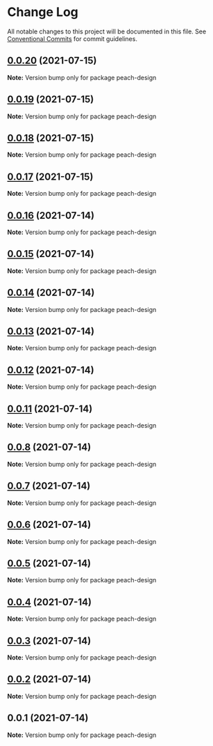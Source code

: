 # Change Log

All notable changes to this project will be documented in this file.
See [Conventional Commits](https://conventionalcommits.org) for commit guidelines.

## [0.0.20](https://github.com/guobaogang/peach-design/compare/peach-design@0.0.19...peach-design@0.0.20) (2021-07-15)

**Note:** Version bump only for package peach-design





## [0.0.19](https://github.com/guobaogang/peach-design/compare/peach-design@0.0.18...peach-design@0.0.19) (2021-07-15)

**Note:** Version bump only for package peach-design





## [0.0.18](https://github.com/guobaogang/peach-design/compare/peach-design@0.0.17...peach-design@0.0.18) (2021-07-15)

**Note:** Version bump only for package peach-design





## [0.0.17](https://github.com/guobaogang/peach-design/compare/peach-design@0.0.16...peach-design@0.0.17) (2021-07-15)

**Note:** Version bump only for package peach-design






## [0.0.16](https://github.com/guobaogang/peach-design/compare/peach-design@0.0.15...peach-design@0.0.16) (2021-07-14)

**Note:** Version bump only for package peach-design





## [0.0.15](https://github.com/guobaogang/peach-design/compare/peach-design@0.0.14...peach-design@0.0.15) (2021-07-14)

**Note:** Version bump only for package peach-design





## [0.0.14](https://github.com/guobaogang/peach-design/compare/peach-design@0.0.13...peach-design@0.0.14) (2021-07-14)

**Note:** Version bump only for package peach-design





## [0.0.13](https://github.com/guobaogang/peach-design/compare/peach-design@0.0.12...peach-design@0.0.13) (2021-07-14)

**Note:** Version bump only for package peach-design





## [0.0.12](https://github.com/guobaogang/peach-design/compare/peach-design@0.0.11...peach-design@0.0.12) (2021-07-14)

**Note:** Version bump only for package peach-design





## [0.0.11](https://github.com/guobaogang/peach-design/compare/peach-design@0.0.8...peach-design@0.0.11) (2021-07-14)

**Note:** Version bump only for package peach-design





## [0.0.8](https://github.com/guobaogang/peach-design/compare/peach-design@0.0.7...peach-design@0.0.8) (2021-07-14)

**Note:** Version bump only for package peach-design





## [0.0.7](https://github.com/guobaogang/peach-design/compare/peach-design@0.0.6...peach-design@0.0.7) (2021-07-14)

**Note:** Version bump only for package peach-design





## [0.0.6](https://github.com/guobaogang/peach-design/compare/peach-design@0.0.5...peach-design@0.0.6) (2021-07-14)

**Note:** Version bump only for package peach-design





## [0.0.5](https://github.com/guobaogang/peach-design/compare/peach-design@0.0.4...peach-design@0.0.5) (2021-07-14)

**Note:** Version bump only for package peach-design





## [0.0.4](https://github.com/guobaogang/peach-design/compare/peach-design@0.0.3...peach-design@0.0.4) (2021-07-14)

**Note:** Version bump only for package peach-design





## [0.0.3](https://github.com/guobaogang/peach-design/compare/peach-design@0.0.2...peach-design@0.0.3) (2021-07-14)

**Note:** Version bump only for package peach-design





## [0.0.2](https://github.com/guobaogang/peach-design/compare/peach-design@0.0.1...peach-design@0.0.2) (2021-07-14)

**Note:** Version bump only for package peach-design





## 0.0.1 (2021-07-14)

**Note:** Version bump only for package peach-design
